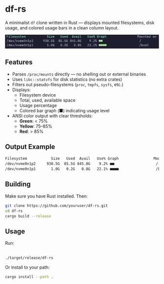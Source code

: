 # df-rs

A minimalist `df` clone written in Rust — displays mounted filesystems, disk
usage, and colored usage bars in a clean column layout.

![screenshot](screenshot.png) <!-- Optional if you add one -->

## Features

- Parses `/proc/mounts` directly — no shelling out or external binaries
- Uses `libc::statvfs` for disk statistics (no extra crates)
- Filters out pseudo-filesystems (`proc`, `tmpfs`, `sysfs`, etc.)
- Displays:
  - Filesystem device
  - Total, used, available space
  - Usage percentage
  - Colored bar graph (■) indicating usage level
- ANSI color output with clear thresholds:
  - **Green**: < 75%
  - **Yellow**: 75–85%
  - **Red**: > 85%

## Output Example

```bash
Filesystem           Size   Used  Avail   Use% Graph                Mounted on
/dev/nvme0n1p2     930.5G  85.5G 845.0G    9.2% ■■                   /
/dev/nvme0n1p1       1.0G   0.2G   0.8G   22.1% ■■■■                 /boot
```

## Building

Make sure you have Rust installed. Then:

```bash
git clone https://github.com/youruser/df-rs.git
cd df-rs
cargo build --release
```

## Usage

Run:

```bash

./target/release/df-rs
```

Or install to your path:

```bash
cargo install --path .
```
